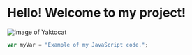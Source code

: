 # Hello! Welcome to my project!

![Image of Yaktocat](https://octodex.github.com/images/yaktocat.png)

``` javascript
var myVar = "Example of my JavaScript code.";
```

